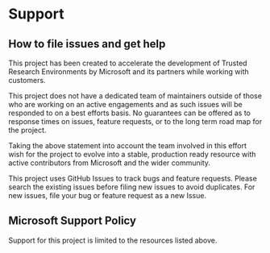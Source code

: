 # Support

## How to file issues and get help

This project has been created to accelerate the development of Trusted Research Environments by Microsoft and its partners while working with customers.

This project does not have a dedicated team of maintainers outside of those who are working on an active engagements and as such issues will be responded to on a best efforts basis. No guarantees can be offered as to response times on issues, feature requests, or to the long term road map for the project.

Taking the above statement into account the team involved in this effort wish for the project to evolve into a stable, production ready resource with active contributors from Microsoft and the wider community.

This project uses GitHub Issues to track bugs and feature requests. Please search the existing issues before filing new issues to avoid duplicates.  For new issues, file your bug or feature request as a new Issue.

## Microsoft Support Policy  

Support for this project is limited to the resources listed above.
